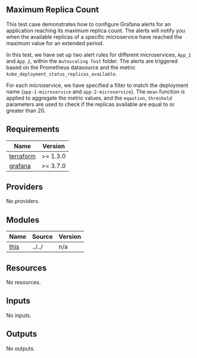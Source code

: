 ## Maximum Replica Count
This test case demonstrates how to configure Grafana alerts for an application reaching its maximum replica count. The alerts will notify you when the available replicas of a specific microservice have reached the maximum value for an extended period.

In this test, we have set up two alert rules for different microservices, `App_1` and `App_2`, within the `Autoscaling Test` folder. The alerts are triggered based on the Prometheus datasource and the metric `kube_deployment_status_replicas_available`.

For each microservice, we have specified a filter to match the deployment name (`app-1-microservice` and `app-2-microservice`). The `mean` function is applied to aggregate the metric values, and the `eqaution`, `threshold` parameters are used to check if the replicas available are equal to or greater than 20.
<!-- BEGINNING OF PRE-COMMIT-TERRAFORM DOCS HOOK -->
## Requirements

| Name | Version |
|------|---------|
| <a name="requirement_terraform"></a> [terraform](#requirement\_terraform) | >= 1.3.0 |
| <a name="requirement_grafana"></a> [grafana](#requirement\_grafana) | >= 3.7.0 |

## Providers

No providers.

## Modules

| Name | Source | Version |
|------|--------|---------|
| <a name="module_this"></a> [this](#module\_this) | ../../ | n/a |

## Resources

No resources.

## Inputs

No inputs.

## Outputs

No outputs.
<!-- END OF PRE-COMMIT-TERRAFORM DOCS HOOK -->
